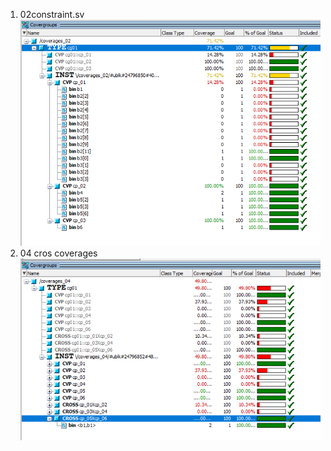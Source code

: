 1. 02constraint.sv  ![](<Pasted image 20230309170939.png>)
2. 04 cros coverages ![](<Pasted image 20230310163333.png>)
